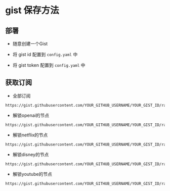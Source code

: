 # gist 保存方法

## 部署

- 随意创建一个Gist

- 将 gist id 配置到 `config.yaml` 中

- 将 gist token 配置到 `config.yaml` 中


## 获取订阅

- 全部订阅

```
https://gist.githubusercontent.com/YOUR_GITHUB_USERNAME/YOUR_GIST_ID/raw/all
```

- 解锁openai的节点

```
https://gist.githubusercontent.com/YOUR_GITHUB_USERNAME/YOUR_GIST_ID/raw/openai
```

- 解锁netflix的节点

```
https://gist.githubusercontent.com/YOUR_GITHUB_USERNAME/YOUR_GIST_ID/raw/netflix
```

- 解锁disney的节点

```
https://gist.githubusercontent.com/YOUR_GITHUB_USERNAME/YOUR_GIST_ID/raw/disney
```

- 解锁youtube的节点

```
https://gist.githubusercontent.com/YOUR_GITHUB_USERNAME/YOUR_GIST_ID/raw/youtube
```
